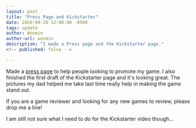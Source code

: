 ```yaml
---
layout: post
title: "Press Page and Kickstarter"
date: 2020-09-28 12:00:00 -0500
tags: update
author: Wonmin
author-url: wonmin
description: "I made a Press page and the Kickstarter page."
<!-- published: false -->

---
```


Made a [press page](/press) to help people looking to promote my game. I also finished the first draft of the Kickstarter page and it's looking great. The pictures my dad helped me take last time really help in making the game stand out.

If you are a game reviewer and looking for any new games to review, please drop me a line!

I am still not sure what I need to do for the Kickstarter video though...
